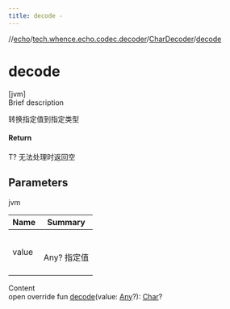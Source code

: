 ```yaml
---
title: decode -
---
```

//[echo](../../index.md)/[tech.whence.echo.codec.decoder](../index.md)/[CharDecoder](index.md)/[decode](decode.md)



# decode  
[jvm]  
Brief description  


转换指定值到指定类型



#### Return  


T? 无法处理时返回空



## Parameters  
  
jvm  
  
|  Name|  Summary| 
|---|---|
| value| <br><br>Any? 指定值<br><br>
  
  
Content  
open override fun [decode](decode.md)(value: [Any](https://kotlinlang.org/api/latest/jvm/stdlib/kotlin/-any/index.html)?): [Char](https://kotlinlang.org/api/latest/jvm/stdlib/kotlin/-char/index.html)?  



